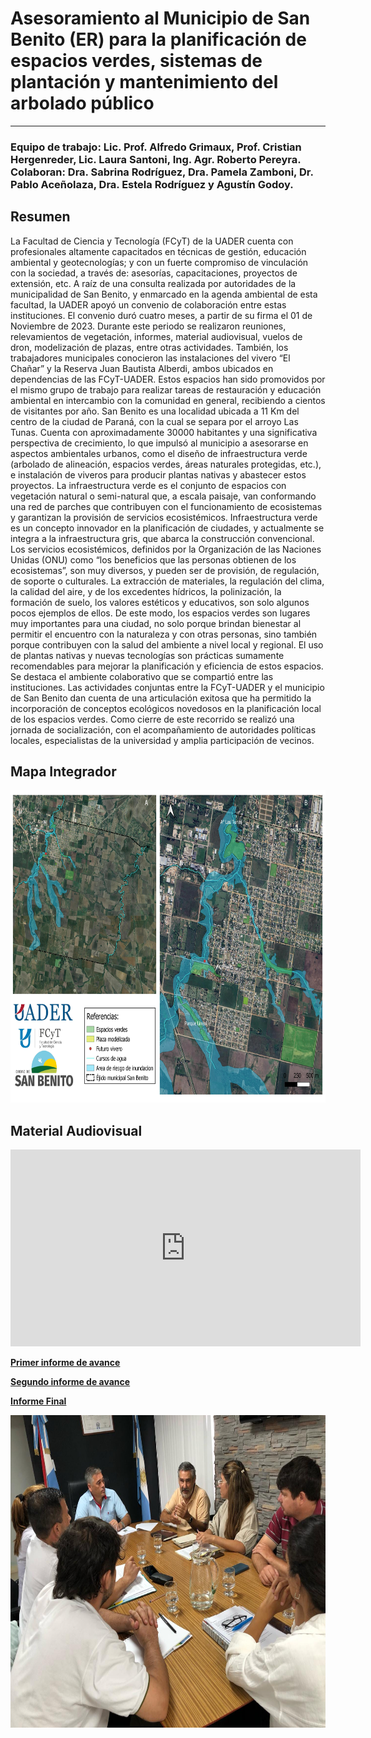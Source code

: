 # Asesoramiento al Municipio de San Benito (ER) para la planificación de espacios verdes, sistemas de plantación y mantenimiento del arbolado público
---
### **Equipo de trabajo:** Lic. Prof. Alfredo Grimaux, Prof. Cristian Hergenreder, Lic. Laura Santoni, Ing. Agr. Roberto Pereyra. Colaboran: Dra. Sabrina Rodríguez, Dra. Pamela Zamboni, Dr. Pablo Aceñolaza,  Dra. Estela Rodríguez  y Agustín Godoy.

## Resumen

La Facultad de Ciencia y Tecnología (FCyT) de la UADER cuenta con profesionales altamente capacitados en técnicas de gestión, educación ambiental y geotecnologías; y con un fuerte compromiso de vinculación con la sociedad, a través de: asesorías, capacitaciones, proyectos de extensión, etc. A raíz de una consulta realizada por autoridades de la municipalidad de San Benito, y enmarcado en la agenda ambiental de esta facultad, la UADER apoyó un convenio de colaboración entre estas instituciones. 
El convenio duró cuatro meses, a partir de su firma el 01 de Noviembre de 2023. Durante este periodo se realizaron reuniones, relevamientos de vegetación, informes, material audiovisual, vuelos de dron, modelización de plazas, entre otras actividades. También, los trabajadores municipales conocieron las instalaciones del vivero “El Chañar” y la Reserva Juan Bautista Alberdi, ambos ubicados en dependencias de las FCyT-UADER. Estos espacios han sido promovidos por el mismo grupo de trabajo para realizar tareas de restauración y educación ambiental en intercambio con la comunidad en general, recibiendo a cientos de visitantes por año. 
San Benito es una localidad ubicada a 11 Km del centro de la ciudad de Paraná, con la cual se separa por el arroyo Las Tunas. Cuenta con aproximadamente 30000 habitantes y una significativa perspectiva de crecimiento, lo que impulsó al municipio a asesorarse en aspectos ambientales urbanos, como el diseño de infraestructura verde (arbolado de alineación, espacios verdes, áreas naturales protegidas, etc.), e instalación de viveros para producir plantas nativas y abastecer estos proyectos.
La infraestructura verde es el conjunto de espacios con vegetación natural o semi-natural que, a escala paisaje, van conformando una red de parches que contribuyen con el funcionamiento de ecosistemas y garantizan la provisión de servicios ecosistémicos. Infraestructura verde es un concepto innovador en la planificación de ciudades, y actualmente se integra a la infraestructura gris, que abarca la construcción convencional.
Los servicios ecosistémicos, definidos por la Organización de las Naciones Unidas (ONU) como “los beneficios que las personas obtienen de los ecosistemas”, son muy diversos, y pueden ser de provisión, de regulación, de soporte o culturales. La extracción de materiales, la regulación del clima, la calidad del aire, y de los excedentes hídricos, la polinización, la formación de suelo, los valores estéticos y educativos, son solo algunos pocos ejemplos de ellos.
De este modo, los espacios verdes son lugares muy importantes para una ciudad, no solo porque brindan bienestar al permitir el encuentro con la naturaleza y con otras personas, sino también porque contribuyen con la salud del ambiente a nivel local y regional. El uso de plantas nativas y nuevas tecnologías son prácticas sumamente recomendables para mejorar la planificación y eficiencia de estos espacios.
Se destaca el ambiente colaborativo que se compartió entre las instituciones. Las actividades conjuntas entre la FCyT-UADER y el municipio de San Benito dan cuenta de una articulación exitosa que ha permitido la incorporación de conceptos ecológicos novedosos en la planificación local de los espacios verdes. Como cierre de este recorrido se realizó una jornada de socialización, con el acompañamiento de autoridades políticas locales, especialistas de la universidad y amplia participación de vecinos.

## Mapa Integrador 

<img src="https://github.com/IDE-FCyT/IDE-FCyT/blob/main/images/San%20Benito%20mapa.jpg?raw=true" width="700" height="500" />

## Material Audiovisual 

<iframe width="560" height="315" src="https://www.youtube.com/embed/HTwwgo9o7Ms?si=k-LniCu_RZtJb2NM" title="YouTube video player" frameborder="0" allow="accelerometer; autoplay; clipboard-write; encrypted-media; gyroscope; picture-in-picture; web-share" referrerpolicy="strict-origin-when-cross-origin" allowfullscreen></iframe>


<a href="https://drive.google.com/file/d/1y3725rnHsFMU7OGkOKZJDfpdd4xXQCEk/view?usp=sharing" target="_blank" download="Primer Informe">**Primer informe de avance**</a>

<a href="https://drive.google.com/file/d/1wQWLqXIege40xjVfKpua5MNfwlTJ6u__/view?usp=sharing" target="_blank" download="Segundo Informe">**Segundo informe de avance**</a>

<a href="https://drive.google.com/file/d/1LVn_1HueopL33H2xEtibUyWUc0Laf-M5/view?usp=sharing" target="_blank" download="Informe Final">**Informe Final**</a>

 <img src="https://github.com/IDE-FCyT/IDE-FCyT/blob/main/images/imagne_SB.jpg?raw=true" width="700" height="500" />